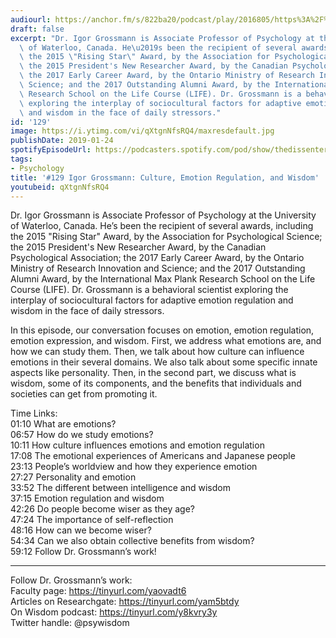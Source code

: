 ```yaml
---
audiourl: https://anchor.fm/s/822ba20/podcast/play/2016805/https%3A%2F%2Fd3ctxlq1ktw2nl.cloudfront.net%2Fproduction%2F2019-0-1%2F7778288-44100-2-d527f5273f894.m4a
draft: false
excerpt: "Dr. Igor Grossmann is Associate Professor of Psychology at the University\
  \ of Waterloo, Canada. He\u2019s been the recipient of several awards, including\
  \ the 2015 \"Rising Star\" Award, by the Association for Psychological Science;\
  \ the 2015 President's New Researcher Award, by the Canadian Psychological Association;\
  \ the 2017 Early Career Award, by the Ontario Ministry of Research Innovation and\
  \ Science; and the 2017 Outstanding Alumni Award, by the International Max Plank\
  \ Research School on the Life Course (LIFE). Dr. Grossmann is a behavioral scientist\
  \ exploring the interplay of sociocultural factors for adaptive emotion regulation\
  \ and wisdom in the face of daily stressors."
id: '129'
image: https://i.ytimg.com/vi/qXtgnNfsRQ4/maxresdefault.jpg
publishDate: 2019-01-24
spotifyEpisodeUrl: https://podcasters.spotify.com/pod/show/thedissenter/episodes/129-Igor-Grossmann-Culture--Emotion-Regulation--and-Wisdom-e2s235
tags:
- Psychology
title: '#129 Igor Grossmann: Culture, Emotion Regulation, and Wisdom'
youtubeid: qXtgnNfsRQ4
---
```

<div class="timelinks">

Dr. Igor Grossmann is Associate Professor of Psychology at the University of Waterloo, Canada. He’s been the recipient of several awards, including the 2015 "Rising Star" Award, by the Association for Psychological Science; the 2015 President's New Researcher Award, by the Canadian Psychological Association; the 2017 Early Career Award, by the Ontario Ministry of Research Innovation and Science; and the 2017 Outstanding Alumni Award, by the International Max Plank Research School on the Life Course (LIFE). Dr. Grossmann is a behavioral scientist exploring the interplay of sociocultural factors for adaptive emotion regulation and wisdom in the face of daily stressors.

In this episode, our conversation focuses on emotion, emotion regulation, emotion expression, and wisdom. First, we address what emotions are, and how we can study them. Then, we talk about how culture can influence emotions in their several domains. We also talk about some specific innate aspects like personality. Then, in the second part, we discuss what is wisdom, some of its components, and the benefits that individuals and societies can get from promoting it.

Time Links:  
<time>01:10</time> What are emotions?   
<time>06:57</time> How do we study emotions?                       
<time>10:11</time> How culture influences emotions and emotion regulation              
<time>17:08</time> The emotional experiences of Americans and Japanese people    
<time>23:13</time> People’s worldview and how they experience emotion        
<time>27:27</time> Personality and emotion           
<time>33:52</time> The different between intelligence and wisdom      
<time>37:15</time> Emotion regulation and wisdom  
<time>42:26</time> Do people become wiser as they age?  
<time>47:24</time> The importance of self-reflection  
<time>48:16</time> How can we become wiser?  
<time>54:34</time> Can we also obtain collective benefits from wisdom?  
<time>59:12</time> Follow Dr. Grossmann’s work!

---

Follow Dr. Grossmann’s work:  
Faculty page: https://tinyurl.com/yaovadt6  
Articles on Researchgate: https://tinyurl.com/yam5btdy  
On Wisdom podcast: https://tinyurl.com/y8kvry3y  
Twitter handle: @psywisdom
</div>

